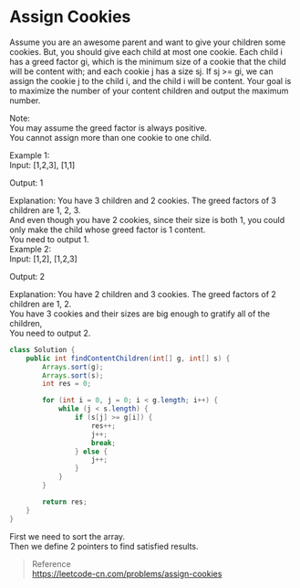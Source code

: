 # Assign Cookies
Assume you are an awesome parent and want to give your children some cookies. But, you should give each child at most one cookie. Each child i has a greed factor gi, which is the minimum size of a cookie that the child will be content with; and each cookie j has a size sj. If sj >= gi, we can assign the cookie j to the child i, and the child i will be content. Your goal is to maximize the number of your content children and output the maximum number.

Note:  
You may assume the greed factor is always positive.  
You cannot assign more than one cookie to one child.  

Example 1:  
Input: [1,2,3], [1,1]

Output: 1

Explanation: You have 3 children and 2 cookies. The greed factors of 3 children are 1, 2, 3.   
And even though you have 2 cookies, since their size is both 1, you could only make the child whose greed factor is 1 content.  
You need to output 1.  
Example 2:  
Input: [1,2], [1,2,3]

Output: 2

Explanation: You have 2 children and 3 cookies. The greed factors of 2 children are 1, 2.   
You have 3 cookies and their sizes are big enough to gratify all of the children,   
You need to output 2.

```java
class Solution {
    public int findContentChildren(int[] g, int[] s) {
        Arrays.sort(g);
        Arrays.sort(s);
        int res = 0;

        for (int i = 0, j = 0; i < g.length; i++) {
            while (j < s.length) {
                if (s[j] >= g[i]) {
                    res++;
                    j++;
                    break;
                } else {
                    j++;
                }
            }
        }

        return res;
    }
}
```
First we need to sort the array.  
Then we define 2 pointers to find satisfied results.

> Reference  
> https://leetcode-cn.com/problems/assign-cookies